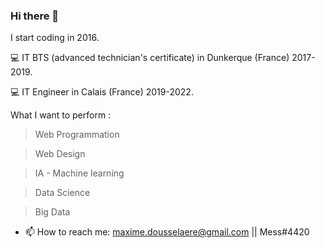 ### Hi there 👋

I start coding in 2016.

💻 IT BTS (advanced technician's certificate) in Dunkerque (France) 2017-2019. 

💻 IT Engineer in Calais (France) 2019-2022. 

What I want to perform : 
  > Web Programmation

  > Web Design
  
  > IA - Machine learning
  
  > Data Science
  
  > Big Data


- 📫 How to reach me: maxime.dousselaere@gmail.com || Mess#4420
